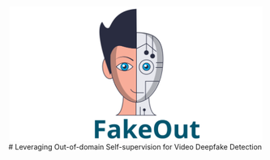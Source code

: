 <div align="center">
<img src="fakeout_logo.svg" alt="logo" width=500></img>
</div>
<!-- # FakeOut -->
# Leveraging Out-of-domain Self-supervision for Video Deepfake Detection
